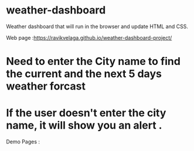 # weather-dashboard
Weather dashboard that will run in the browser and update HTML and CSS.

Web page :https://ravikvelaga.github.io/weather-dashboard-project/

# Need to enter the City name to find the current and the next 5 days weather forcast
# If the user doesn't enter the city name, it will show you an alert .

Demo Pages :
